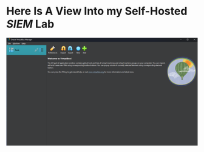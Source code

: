 # Here Is A View Into my Self-Hosted _SIEM_ Lab

![Here Are The VM's I Have Created](ImageOfVM.png)



